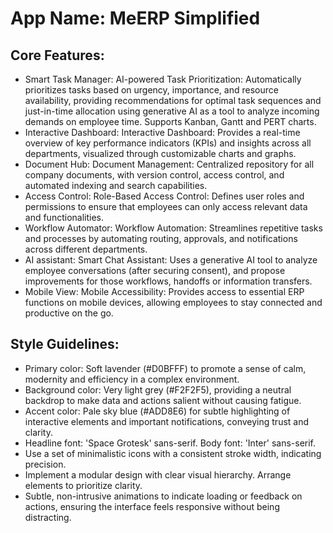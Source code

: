 # **App Name**: MeERP Simplified

## Core Features:

- Smart Task Manager: AI-powered Task Prioritization: Automatically prioritizes tasks based on urgency, importance, and resource availability, providing recommendations for optimal task sequences and just-in-time allocation using generative AI as a tool to analyze incoming demands on employee time. Supports Kanban, Gantt and PERT charts.
- Interactive Dashboard: Interactive Dashboard: Provides a real-time overview of key performance indicators (KPIs) and insights across all departments, visualized through customizable charts and graphs.
- Document Hub: Document Management: Centralized repository for all company documents, with version control, access control, and automated indexing and search capabilities.
- Access Control: Role-Based Access Control: Defines user roles and permissions to ensure that employees can only access relevant data and functionalities.
- Workflow Automator: Workflow Automation: Streamlines repetitive tasks and processes by automating routing, approvals, and notifications across different departments.
- AI assistant: Smart Chat Assistant: Uses a generative AI tool to analyze employee conversations (after securing consent), and propose improvements for those workflows, handoffs or information transfers.
- Mobile View: Mobile Accessibility: Provides access to essential ERP functions on mobile devices, allowing employees to stay connected and productive on the go.

## Style Guidelines:

- Primary color: Soft lavender (#D0BFFF) to promote a sense of calm, modernity and efficiency in a complex environment.
- Background color: Very light grey (#F2F2F5), providing a neutral backdrop to make data and actions salient without causing fatigue.
- Accent color: Pale sky blue (#ADD8E6) for subtle highlighting of interactive elements and important notifications, conveying trust and clarity.
- Headline font: 'Space Grotesk' sans-serif. Body font: 'Inter' sans-serif.
- Use a set of minimalistic icons with a consistent stroke width, indicating precision.
- Implement a modular design with clear visual hierarchy. Arrange elements to prioritize clarity.
- Subtle, non-intrusive animations to indicate loading or feedback on actions, ensuring the interface feels responsive without being distracting.